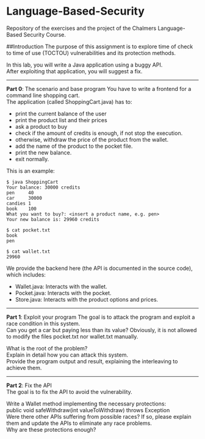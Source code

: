 # Language-Based-Security
Repository of the exercises and the project of the Chalmers Language-Based Security Course.

##Introduction
The purpose of this assignment is to explore time of check to time of use (TOCTOU) vulnerabilities and its protection methods.

In this lab, you will write a Java application using a buggy API.  
After exploiting that application, you will suggest a fix.

______________________________________________________________________________________________________________________

**Part 0**: The scenario and base program
You have to write a frontend for a command line shopping cart.  
The application (called ShoppingCart.java) has to:

- print the current balance of the user
- print the product list and their prices
- ask a product to buy
- check if the amount of credits is enough, if not stop the execution.
- otherwise, withdraw the price of the product from the wallet.
- add the name of the product to the pocket file.
- print the new balance.
- exit normally.

This is an example:

```ShellSession
$ java ShoppingCart
Your balance: 30000 credits
pen     40
car     30000
candies 1
book    100
What you want to buy?: <insert a product name, e.g. pen>
Your new balance is: 29960 credits
```

```ShellSession
$ cat pocket.txt
book
pen
```

```ShellSession
$ cat wallet.txt
29960
```

We provide the backend here (the API is documented in the source code), which includes:

- Wallet.java: Interacts with the wallet.
- Pocket.java: Interacts with the pocket.
- Store.java: Interacts with the product options and prices.


______________________________________________________________________________________________________________________


**Part 1**: Exploit your program
The goal is to attack the program and exploit a race condition in this system.  
Can you get a car but paying less than its value? Obviously, it is not allowed to modify the files pocket.txt nor wallet.txt manually.


What is the root of the problem?  
Explain in detail how you can attack this system.  
Provide the program output and result, explaining the interleaving to achieve them.

______________________________________________________________________________________________________________________


**Part 2**: Fix the API  
The goal is to fix the API to avoid the vulnerability.


Write a Wallet method implementing the necessary protections:  
public void safeWithdraw(int valueToWithdraw) throws Exception  
Were there other APIs suffering from possible races? If so, please explain them and update the APIs to eliminate any race problems.  
Why are these protections enough?
